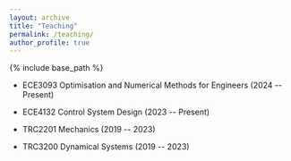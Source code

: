 ```yaml
---
layout: archive
title: "Teaching"
permalink: /teaching/
author_profile: true
---
```


{% include base_path %}

- ECE3093 Optimisation and Numerical Methods for Engineers (2024 -- Present)
- ECE4132 Control System Design (2023 -- Present)

- TRC2201 Mechanics (2019 -- 2023)
- TRC3200 Dynamical Systems (2019 -- 2023)
